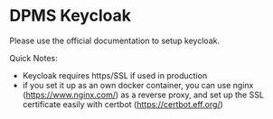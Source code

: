# DPMS Keycloak

Please use the official documentation to setup keycloak. 

Quick Notes: 
- Keycloak requires https/SSL if used in production
- if you set it up as an own docker container, you can use nginx (https://www.nginx.com/) as a reverse proxy, and set up the SSL certificate easily with certbot (https://certbot.eff.org/)

